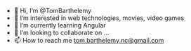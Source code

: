 - 👋 Hi, I’m @TomBarthelemy
- 👀 I’m interested in web technologies, movies, video games
- 🌱 I’m currently learning Angular
- 💞️ I’m looking to collaborate on ...
- 📫 How to reach me tom.barthelemy.nc@gmail.com

<!---
TomBarthelemy/TomBarthelemy is a ✨ special ✨ repository because its `README.md` (this file) appears on your GitHub profile.
You can click the Preview link to take a look at your changes.
--->
